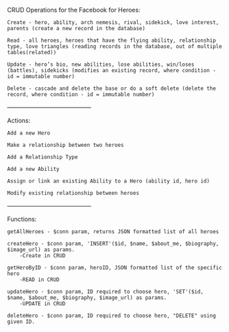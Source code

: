CRUD Operations for the Facebook for Heroes:

    Create - hero, ability, arch nemesis, rival, sidekick, love interest, parents (create a new record in the database)

    Read - all heroes, heroes that have the flying ability, relationship type, love triangles (reading records in the database, out of multiple tables(related))

    Update - hero’s bio, new abilities, lose abilities, win/loses (battles), sidekicks (modifies an existing record, where condition - id = immutable number)

    Delete - cascade and delete the base or do a soft delete (delete the record, where condition - id = immutable number)

——————————————

Actions:

    Add a new Hero

    Make a relationship between two heroes

    Add a Relationship Type

    Add a new Ability

    Assign or link an existing Ability to a Hero (ability id, hero id)

    Modify existing relationship between heroes

——————————————

Functions:

    getAllHeroes - $conn param, returns JSON formatted list of all heroes

    createHero - $conn param, 'INSERT'($id, $name, $about_me, $biography, $image_url) as params. 
        -Create in CRUD

    getHeroByID - $conn param, heroID, JSON formatted list of the specific hero
        -READ in CRUD

    updateHero - $conn param, ID required to choose hero, 'SET'($id, $name, $about_me, $biography, $image_url) as params.
        -UPDATE in CRUD

    deleteHero - $conn param, ID required to choose hero, "DELETE" using given ID.



    


    
